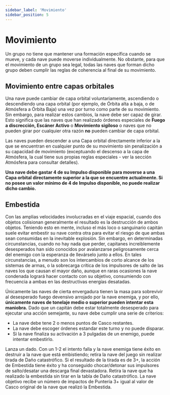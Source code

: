 ```yaml
---
sidebar_label: 'Movimiento'
sidebar_position: 5
---
```


# Movimiento

Un grupo no tiene que mantener una formación específica cuando se mueve, y cada nave puede moverse individualmente. No obstante, para que el movimiento de un grupo sea legal, todas las naves que forman dicho grupo deben cumplir las reglas de coherencia al final de su movimiento. 

## Movimiento entre capas orbitales

Una nave puede cambiar de capa orbital voluntariamente, ascendiendo o descendiendo una capa orbital (por ejemplo, de Órbita alta a baja, o de Atmósfera a Órbita Baja) una vez por turno como parte de su movimiento. Sin embargo, para realizar estos cambios, la nave debe ser capaz de girar. Esto significa que las naves que han realizado órdenes especiales de **Fuego a discrección, Escáner Activo** o **Movimiento sigiloso** o naves que no pueden girar por cualquier otra razón **no** pueden cambiar de capa orbital. 

Las naves pueden descender a una Capa orbital directamente inferior a la que se encuentran en cualquier punto de su movimiento sin penalización a su capacidad de movimiento (exceptuando el descenso a la capa de Atmósfera, la cual tiene sus propias reglas especiales - ver la sección Atmósfera para consultar detalles). 

**Una nave debe gastar 4 de su Impulso disponible para moverse a una Capa orbital directamente superior a la que se encuentre actualmente. Si no posee un valor mínimo de 4 de Impulso disponible, no puede realizar dicho cambio.**

## Embestida

Con las amplias velocidades involucradas en el viaje espacial, cuando dos objetos colisionan generalmente el resultado es la destrucción de ambos objetos. Teniendo esto en mente, incluso el más loco o sanguinario capitán suele evitar embestir su nave contra otra para evitar el riesgo de que ambas sean consumidas en la inevitable explosión. Sin embargo, en determinadas circunstancias, cuando no hay nada que perder, capitanes increiblemente desesperados han sido conocidos por avalanzarse peligrosamente cerca del enemigo con la esperanza de llevárselo junto a ellos. En tales circunstancias, a menudo son los intercambios de corto alcance de los sistemas de armas, o la sobrecarga crítica de los impulsores de salto de las naves los que causan el mayor daño, aunque en raras ocasiones la nave condenada logrará hacer contacto con su objetivo, consumiendo con frecuencia a ambas en las destructivas energías desatadas. 

Únicamente las naves de cierta envergadura tienen la masa para sobrevivir al desesperado fuego devensivo arrojado por la nave enemiga, y por ello, **únicamente naves de tonelaje medio o superior pueden intentar esta maniobra.** Dado que un capitán debe estar totalmente desesperado para ejecutar una acción semejante, su nave debe cumplir una serie de criterios:

* La nave debe tene 2 o menos puntos de Casco restantes.
* La nave debe escoger órdenes estandar este turno y no puede disparar.
* Si la nave finaliza su activación a 3 pulgadas de un enemigo, puede intentar embestirlo. 

Lanza un dado. Con un 1-2  el intento falla y la nave enemiga tiene éxito en destruir a la nave que está embistiendo; retira la nave del juego sin realizar tirada de Daño catastrófico. Si el resultado de la tirada es de 3+, la acción de Embestida tiene éxito y ha conseguido chocar/detonar sus impulsores de salto/desatar una descarga final devastadora. Retira la nave que ha realizado la embestida sin tirar en la tabla de Daño catastrófico. La nave objetivo recibe un número de impactos de Puntería 3+ igual al valor de Casco original de la nave que realizó la Embestida.
